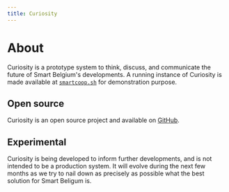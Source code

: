 ```yaml
---
title: Curiosity
---
```



# About

Curiosity is a prototype system to think, discuss, and communicate the future
of Smart Belgium's developments. A running instance of Curiosity is made
available at [`smartcoop.sh`](//smartcoop.sh) for demonstration purpose.

## Open source

Curiosity is an open source project and available on
[GitHub](https://github.com/hypered/curiosity).

## Experimental

Curiosity is being developed to inform further developments, and is not
intended to be a production system. It will evolve during the next few months
as we try to nail down as precisely as possible what the best solution for
Smart Beligum is.
